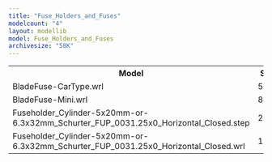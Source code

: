 ```yaml
---
title: "Fuse_Holders_and_Fuses"
modelcount: "4"
layout: modellib
model: Fuse_Holders_and_Fuses
archivesize: "58K"
---
```


<table><tr>
<th>Model</th>
<th>Size</th>
</tr>
<tr><td>BladeFuse-CarType.wrl</td><td>52K</td></tr>
<tr><td>BladeFuse-Mini.wrl</td><td>8.5K</td></tr>
<tr><td>Fuseholder_Cylinder-5x20mm-or-6.3x32mm_Schurter_FUP_0031.25x0_Horizontal_Closed.step</td><td>243K</td></tr>
<tr><td>Fuseholder_Cylinder-5x20mm-or-6.3x32mm_Schurter_FUP_0031.25x0_Horizontal_Closed.wrl</td><td>158K</td></tr>
